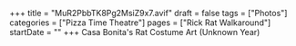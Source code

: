+++
title = "MuR2PbbTK8Pg2MsiZ9x7.avif"
draft = false
tags = ["Photos"]
categories = ["Pizza Time Theatre"]
pages = ["Rick Rat Walkaround"]
startDate = ""
+++
Casa Bonita's Rat Costume Art (Unknown Year)
